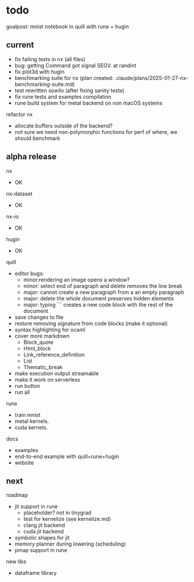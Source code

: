 # todo

goalpost: mnist notebook in quill with rune + hugin

## current

- fix failing tests in nx (all files)
- bug: getting Command got signal SEGV. at randint
- fix plot3d with hugin
- benchmarking suite for nx (plan created: .claude/plans/2025-01-27-nx-benchmarking-suite.md)
- test rewritten sowilo (after fixing sanity tests)
- fix rune tests and examples compilation
- rune build system for metal backend on non macOS systems

refactor nx
- allocate buffers outside of the backend?
- not sure we need non-polymorphic functions for perf of where, we should benchmark

## alpha release

nx
- OK

nx-dataset
- OK

nx-io
- OK

hugin
- OK

quill
- editor bugs:
  - minor:rendering an image opens a window?
  - minor: select end of paragraph and delete removes the line break
  - major: cannot create a new paragraph from a an empty paragraph
  - major: delete the whole document preserves hidden elements
  - major: typing ``` creates a new code block with the rest of the document
- save changes to file
- restore removing signature from code blocks (make it optional)
- syntax highlighting for ocaml
- cover more markdown
  - Block_quote
  - Html_block
  - Link_reference_definition
  - List
  - Thematic_break
- make execution output streamable
- make it work on serverless
- run button
- run all

rune
- train mnist
- metal kernels.
- cuda kernels.

docs
- examples
- end-to-end example with quill+rune+hugin
- website

## next

roadmap
- jit support in rune
  - placeholder? not in tinygrad
  - test for kernelize (see kernelize.md)
  - clang jit backend
  - cuda jit backend
- symbolic shapes for jit
- memory planner during lowering (scheduling)
- pmap support in rune

new libs
- dataframe library
